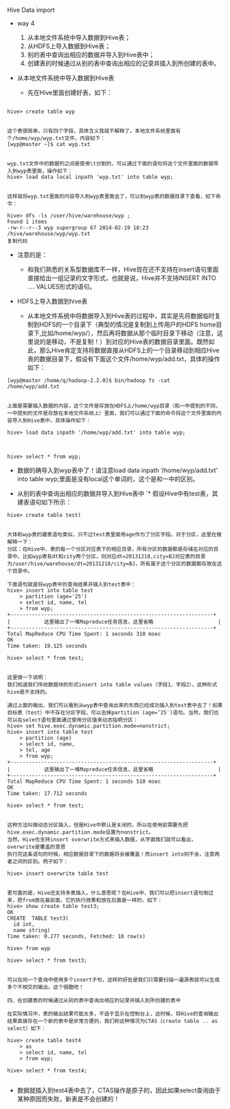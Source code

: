Hive Data import

* way 4
  1. 从本地文件系统中导入数据到Hive表；
  2. 从HDFS上导入数据到Hive表；
  3. 别的表中查询出相应的数据并导入到Hive表中；
  4. 创建表的时候通过从别的表中查询出相应的记录并插入到所创建的表中。


* 从本地文件系统中导入数据到Hive表
  * 先在Hive里面创建好表，如下：
```

hive> create table wyp


这个表很简单，只有四个字段，具体含义我就不解释了。本地文件系统里面有个/home/wyp/wyp.txt文件，内容如下：
[wyp@master ~]$ cat wyp.txt


wyp.txt文件中的数据列之间是使用\t分割的，可以通过下面的语句将这个文件里面的数据导入到wyp表里面，操作如下：
hive> load data local inpath 'wyp.txt' into table wyp;


这样就将wyp.txt里面的内容导入到wyp表里面去了，可以到wyp表的数据目录下查看，如下命令：

hive> dfs -ls /user/hive/warehouse/wyp ;
Found 1 items
-rw-r--r--3 wyp supergroup 67 2014-02-19 18:23 /hive/warehouse/wyp/wyp.txt
复制代码

```

* 注意的是：
  * 和我们熟悉的关系型数据库不一样，Hive现在还不支持在insert语句里面直接给出一组记录的文字形式，也就是说，Hive并不支持INSERT INTO …. VALUES形式的语句。

* HDFS上导入数据到hive表
  * 从本地文件系统中将数据导入到Hive表的过程中，其实是先将数据临时复制到HDFS的一个目录下（典型的情况是复制到上传用户的HDFS home目录下,比如/home/wyp/），然后再将数据从那个临时目录下移动（注意，这里说的是移动，不是复制！）到对应的Hive表的数据目录里面。既然如此，那么Hive肯定支持将数据直接从HDFS上的一个目录移动到相应Hive表的数据目录下，假设有下面这个文件/home/wyp/add.txt，具体的操作如下：

```
[wyp@master /home/q/hadoop-2.2.0]$ bin/hadoop fs -cat /home/wyp/add.txt


上面是需要插入数据的内容，这个文件是存放在HDFS上/home/wyp目录（和一中提到的不同，一中提到的文件是存放在本地文件系统上）里面，我们可以通过下面的命令将这个文件里面的内容导入到Hive表中，具体操作如下：

hive> load data inpath '/home/wyp/add.txt' into table wyp;



hive> select * from wyp;

```

* 数据的确导入到wyp表中了！请注意load data inpath ‘/home/wyp/add.txt’ into table wyp;里面是没有local这个单词的，这个是和一中的区别。


* 从别的表中查询出相应的数据并导入到Hive表中
`* 假设Hive中有test表，其建表语句如下所示：

```
hive> create table test(


大体和wyp表的建表语句类似，只不过test表里面用age作为了分区字段。对于分区，这里在做解释一下：
分区：在Hive中，表的每一个分区对应表下的相应目录，所有分区的数据都是存储在对应的目录中。比如wyp表有dt和city两个分区，则对应dt=20131218,city=BJ对应表的目录为/user/hive/warehouse/dt=20131218/city=BJ，所有属于这个分区的数据都存放在这个目录中。

下面语句就是将wyp表中的查询结果并插入到test表中：
hive> insert into table test
    > partition (age='25')
    > select id, name, tel
    > from wyp;
+------------------------------------------------------------------+
|           这里输出了一堆Mapreduce任务信息，这里省略                     |
+------------------------------------------------------------------+
Total MapReduce CPU Time Spent: 1 seconds 310 msec
OK
Time taken: 19.125 seconds

hive> select * from test;


这里做一下说明：
我们知道我们传统数据块的形式insert into table values（字段1，字段2），这种形式hive是不支持的。

通过上面的输出，我们可以看到从wyp表中查询出来的东西已经成功插入到test表中去了！如果目标表（test）中不存在分区字段，可以去掉partition (age=’25′)语句。当然，我们也可以在select语句里面通过使用分区值来动态指明分区：
hive> set hive.exec.dynamic.partition.mode=nonstrict;
hive> insert into table test
    > partition (age)
    > select id, name,
    > tel, age
    > from wyp;
+------------------------------------------------------------------+
|           这里输出了一堆Mapreduce任务信息，这里省略                     |
+------------------------------------------------------------------+
Total MapReduce CPU Time Spent: 1 seconds 510 msec
OK
Time taken: 17.712 seconds

hive> select * from test;


这种方法叫做动态分区插入，但是Hive中默认是关闭的，所以在使用前需要先把hive.exec.dynamic.partition.mode设置为nonstrict。
当然，Hive也支持insert overwrite方式来插入数据，从字面我们就可以看出，overwrite是覆盖的意思
执行完这条语句的时候，相应数据目录下的数据将会被覆盖！而insert into则不会，注意两者之间的区别。例子如下：

hive> insert overwrite table test


更可喜的是，Hive还支持多表插入，什么意思呢？在Hive中，我们可以把insert语句倒过来，把from放在最前面，它的执行效果和放在后面是一样的，如下：
hive> show create table test3;
OK
CREATE  TABLE test3(
  id int,
  name string)
Time taken: 0.277 seconds, Fetched: 18 row(s)

hive> from wyp

hive> select * from test3;


可以在同一个查询中使用多个insert子句，这样的好处是我们只需要扫描一遍源表就可以生成多个不相交的输出。这个很酷吧！

四、在创建表的时候通过从别的表中查询出相应的记录并插入到所创建的表中

在实际情况中，表的输出结果可能太多，不适于显示在控制台上，这时候，将Hive的查询输出结果直接存在一个新的表中是非常方便的，我们称这种情况为CTAS（create table .. as select）如下：

hive> create table test4
    > as
    > select id, name, tel
    > from wyp;

hive> select * from test4;


```

* 数据就插入到test4表中去了，CTAS操作是原子的，因此如果select查询由于某种原因而失败，新表是不会创建的！
